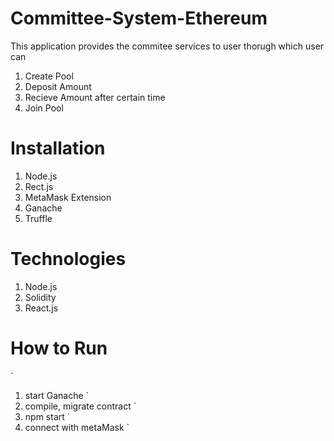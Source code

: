 # Committee-System-Ethereum
This application provides the commitee services to user thorugh which user can
1. Create Pool
2. Deposit Amount 
3. Recieve Amount after certain time
4. Join Pool

# Installation
1. Node.js
2. Rect.js
3. MetaMask Extension
4. Ganache
5. Truffle

# Technologies
1. Node.js
2. Solidity
3. React.js

# How to Run
`
1. start Ganache
` 
2. compile, migrate contract
`
3. npm start
`
4. connect with metaMask
`
